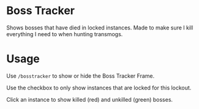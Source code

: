 # Boss Tracker

Shows bosses that have died in locked instances. Made to make sure I kill everything I need to when hunting transmogs.


# Usage

Use `/bosstracker` to show or hide the Boss Tracker Frame.

Use the checkbox to only show instances that are locked for this lockout.

Click an instance to show killed (red) and unkilled (green) bosses.
